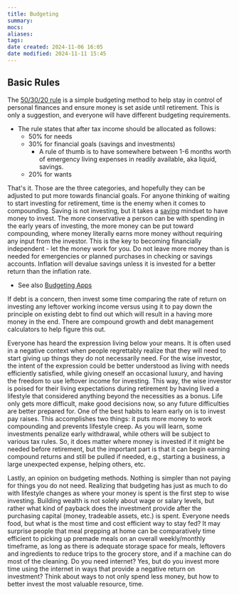 ```yaml
---
title: Budgeting
summary: 
mocs: 
aliases: 
tags: 
date created: 2024-11-06 16:05
date modified: 2024-11-11 15:45
---
```

## Basic Rules
The [50/30/20 rule](https://www.reddit.com/r/coolguides/comments/dkhs1k/personal_finance_guide/#lightbox) is a simple budgeting method to help stay in control of personal finances and ensure money is set aside until retirement. This is only a suggestion, and everyone will have different budgeting requirements. 

- The rule states that after tax income should be allocated as follows:
	- 50% for needs
	- 30% for financial goals (savings and investments)
		- A rule of thumb is to have somewhere between 1-6 months worth of emergency living expenses in readily available, aka liquid, savings.
	- 20% for wants

That's it. Those are the three categories, and hopefully they can be adjusted to put more towards financial goals. For anyone thinking of waiting to start investing for retirement, time is the enemy when it comes to compounding. Saving is not investing, but it takes a [saving](https://www.reddit.com/r/coolguides/comments/1dipsve/a_cool_guide_for_saving_money/#lightbox) mindset to have money to invest. The more conservative a person can be with spending in the early years of investing, the more money can be put toward compounding, where money literally earns more money without requiring any input from the investor. This is the key to becoming financially independent - let the money work for you. Do not leave more money than is needed for emergencies or planned purchases in checking or savings accounts. Inflation will devalue savings unless it is invested for a better return than the inflation rate.

- See also [Budgeting Apps](resources/tools.md#budgeting-apps)

If debt is a concern, then invest some time comparing the rate of return on investing any leftover working income versus using it to pay down the principle on existing debt to find out which will result in a having more money in the end. There are compound growth and debt management calculators to help figure this out.

Everyone has heard the expression living below your means. It is often used in a negative context when people regrettably realize that they will need to start giving up things they do not necessarily need. For the wise investor, the intent of the expression could be better understood as living with needs efficiently satisfied, while giving oneself an occasional luxury, and having the freedom to use leftover income for investing. This way, the wise investor is poised for their living expectations during retirement by having lived a lifestyle that considered anything beyond the necessities as a bonus. Life only gets more difficult, make good decisions now, so any future difficulties are better prepared for. One of the best habits to learn early on is to invest pay raises. This accomplishes two things: it puts more money to work compounding and prevents lifestyle creep<!-- #update_with_instant_preview -->. As you will learn, some investments penalize early withdrawal, while others will be subject to various tax rules. So, it does matter where money is invested if it might be needed before retirement, but the important part is that it can begin earning compound returns and still be pulled if needed, e.g., starting a business, a large unexpected expense, helping others, etc.

Lastly, an opinion on budgeting methods. Nothing is simpler than not paying for things you do not need. Realizing that budgeting has just as much to do with lifestyle changes as where your money is spent is the first step to wise investing. Building wealth is not solely about wage or salary levels, but rather what kind of payback does the investment provide after the purchasing capital (money, tradeable assets, etc.) is spent. Everyone needs food, but what is the most time and cost efficient way to stay fed? It may surprise people that meal prepping at home can be comparatively time efficient to picking up premade meals on an overall weekly/monthly timeframe, as long as there is adequate storage space for meals, leftovers and ingredients to reduce trips to the grocery store, and if a machine can do most of the cleaning. Do you need internet? Yes, but do you invest more time using the internet in ways that provide a negative return on investment? Think about ways to not only spend less money, but how to better invest the most valuable resource, time.


